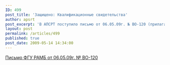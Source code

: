 ```yaml
---
ID: 499
post_title: 'Защищено: Квалификационные свидетельства'
author: apsrt
post_excerpt: 'В АПСРТ поступило письмо от 06.05.09г. № ВО-120 (прилагается)  из ФГУ &quot;Речная  администрация Московского бассейна&quot; по вопросу действия и получения квалификационных свидетельств для лиц рядового состава, а также дипломов для лиц командного состава судов. Просим членов АПСРТ обратить  внимание на  приведенную в письме информацию и учесть ее в своей работе.'
layout: post
permalink: /articles/499
published: true
post_date: 2009-05-14 14:34:00
---
```

[ <span style="text-decoration:underline;"></span> Письмо ФГУ РАМБ от 06.05.09г. № ВО-120][1]

 [1]: http://www.apsrt.ru/docs/ramb.doc